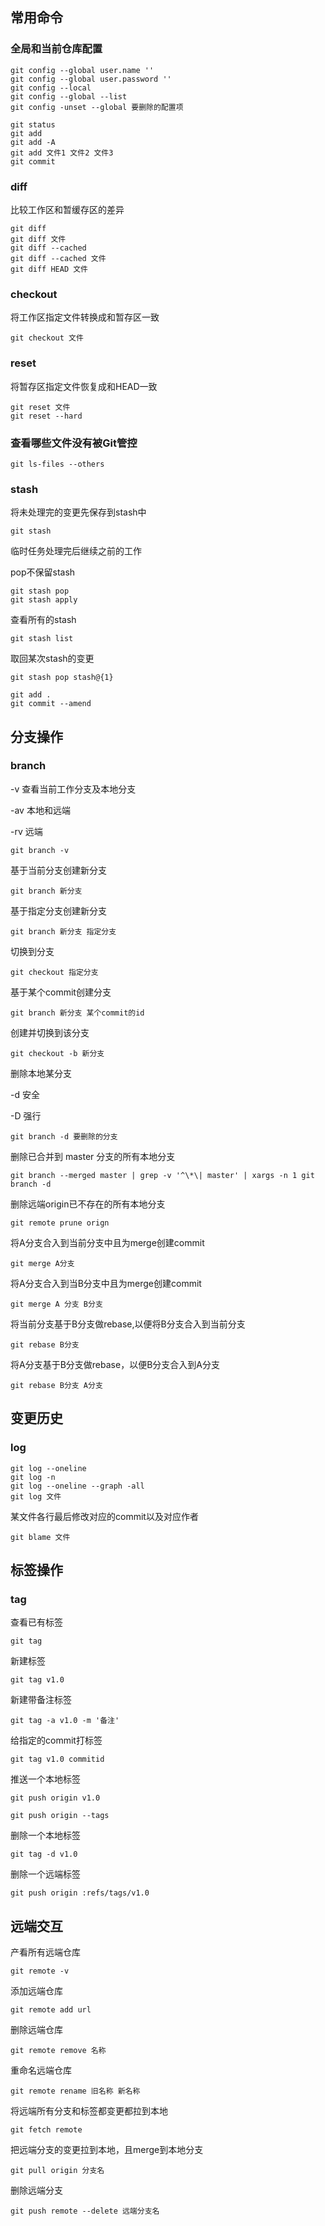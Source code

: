 ## 常用命令

### 全局和当前仓库配置

```
git config --global user.name ''
git config --global user.password ''
git config --local
git config --global --list
git config -unset --global 要删除的配置项
```

```
git status 
git add 
git add -A
git add 文件1 文件2 文件3
git commit
```

### diff

比较工作区和暂缓存区的差异

```
git diff
git diff 文件
git diff --cached
git diff --cached 文件
git diff HEAD 文件
```

### checkout

将工作区指定文件转换成和暂存区一致

```
git checkout 文件
```

### reset

将暂存区指定文件恢复成和HEAD一致

```
git reset 文件
git reset --hard
```

### 查看哪些文件没有被Git管控

```
git ls-files --others
```



### stash

将未处理完的变更先保存到stash中

```
git stash

```

临时任务处理完后继续之前的工作

pop不保留stash

```
git stash pop
git stash apply
```

查看所有的stash

```
git stash list
```

取回某次stash的变更

```
git stash pop stash@{1}
```



```
git add .
git commit --amend
```

## 分支操作

### branch

-v 查看当前工作分支及本地分支

-av 本地和远端

-rv 远端

```
git branch -v
```

基于当前分支创建新分支

```
git branch 新分支
```

基于指定分支创建新分支

```
git branch 新分支 指定分支
```

切换到分支

```
git checkout 指定分支
```

基于某个commit创建分支

```
git branch 新分支 某个commit的id
```

创建并切换到该分支

```
git checkout -b 新分支
```

删除本地某分支

-d 安全

-D 强行

```
git branch -d 要删除的分支
```

删除已合并到 master 分支的所有本地分支

```
git branch --merged master | grep -v '^\*\| master' | xargs -n 1 git branch -d 
```

删除远端origin已不存在的所有本地分支

```
git remote prune orign
```

将A分支合入到当前分支中且为merge创建commit

```
git merge A分支
```

将A分支合入到当B分支中且为merge创建commit

```
git merge A 分支 B分支
```

将当前分支基于B分支做rebase,以便将B分支合入到当前分支

```
git rebase B分支
```

将A分支基于B分支做rebase，以便B分支合入到A分支

```
git rebase B分支 A分支
```

## 变更历史

### log

```
git log --oneline
git log -n
git log --oneline --graph -all
git log 文件
```

某文件各行最后修改对应的commit以及对应作者

```
git blame 文件
```

## 标签操作

### tag

查看已有标签

```
git tag
```

新建标签

```
git tag v1.0
```

新建带备注标签

```
git tag -a v1.0 -m '备注'
```

给指定的commit打标签

```
git tag v1.0 commitid
```

推送一个本地标签

```
git push origin v1.0

git push origin --tags
```

删除一个本地标签

```
git tag -d v1.0
```

删除一个远端标签

```
git push origin :refs/tags/v1.0
```

## 远端交互

产看所有远端仓库

```
git remote -v
```

添加远端仓库

```
git remote add url
```

删除远端仓库

```
git remote remove 名称
```

重命名远端仓库

```
git remote rename 旧名称 新名称
```

将远端所有分支和标签都变更都拉到本地

```
git fetch remote
```

把远端分支的变更拉到本地，且merge到本地分支

```
git pull origin 分支名
```



删除远端分支

```
git push remote --delete 远端分支名
```





